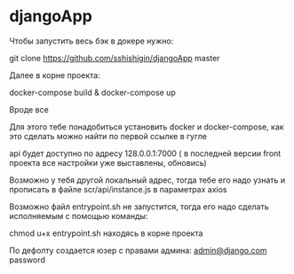 # djangoApp

Чтобы запустить весь бэк в докере нужно:

git clone https://github.com/sshishigin/djangoApp master

Далее в корне проекта:

docker-compose build & docker-compose up


Вроде все

Для этого тебе понадобиться установить docker и docker-compose, как это сделать можно найти по первой ссылке в гугле

api будет доступно по адресу 128.0.0.1:7000 ( в последней версии front проекта все настройки уже выставлены, обновись)

Возможно у тебя другой локальный адрес, тогда тебе его надо узнать и прописать в файле scr/api/instance.js в параметрах axios

Возможно файл entrypoint.sh не запустится, тогда его надо сделать исполняемым с помощью команды:

chmod u+x entrypoint.sh находясь в корне проекта

По дефолту создается юзер с правами админа:
admin@django.com
password
